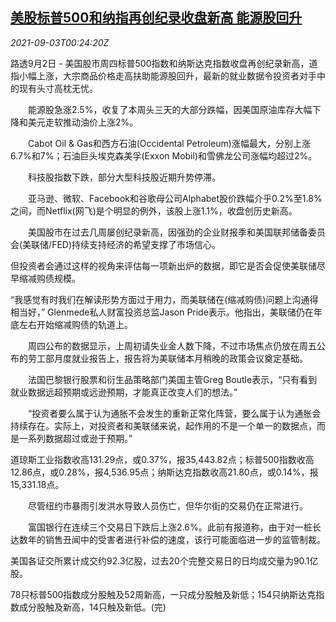 <!--1630629062000-->
[美股标普500和纳指再创纪录收盘新高 能源股回升](https://cn.reuters.com/article/usa-stocks-0902-thur-idCNKBS2FZ00Q)
------

<div><i>2021-09-03T00:24:20Z</i></div><p>路透9月2日 - 美国股市周四标普500指数和纳斯达克指数收盘再创纪录新高，道指小幅上涨，大宗商品价格走高扶助能源股回升，最新的就业数据令投资者对手中的现有头寸高枕无忧。</p><p>　　能源股急涨2.5%，收复了本周头三天的大部分跌幅，因美国原油库存大幅下降和美元走软推动油价上涨2%。</p><p>　　Cabot Oil &amp; Gas和西方石油(Occidental Petroleum)涨幅最大，分别上涨6.7%和7%；石油巨头埃克森美孚(Exxon Mobil)和雪佛龙公司涨幅均超过2%。</p><p>　　科技股指数下跌，部分大型科技股近期升势停滞。</p><p>　　亚马逊、微软、Facebook和谷歌母公司Alphabet股价跌幅介乎0.2%至1.8%之间，而Netflix(网飞)是个明显的例外，该股上涨1.1%，收盘创历史新高。</p><p>　　美国股市在过去几周屡创纪录新高，因强劲的企业财报季和美国联邦储备委员会(美联储/FED)持续支持经济的希望支撑了市场信心。</p><p>但投资者会通过这样的视角来评估每一项新出炉的数据，即它是否会促使美联储尽早缩减购债规模。</p><p>“我感觉有时我们在解读形势方面过于用力，而美联储在(缩减购债)问题上沟通得相当好，” Glenmede私人财富投资总监Jason Pride表示。他指出，美联储仍在年底左右开始缩减购债的轨道上。</p><p>　　周四公布的数据显示，上周初请失业金人数下降，不过市场焦点仍放在周五公布的劳工部月度就业报告上，报告将为美联储本月稍晚的政策会议奠定基础。</p><p>　　法国巴黎银行股票和衍生品策略部门美国主管Greg Boutle表示，“只有看到就业数据远超预期或远逊预期，才能真正改变人们的想法。”</p><p>　　“投资者要么属于认为通胀不会发生的重新正常化阵营，要么属于认为通胀会持续存在。实际上，对投资者和美联储来说，起作用的不是一个单一的数据点，而是一系列数据超过或逊于预期。”</p><p>道琼斯工业指数收高131.29点，或0.37%，报35,443.82点；标普500指数收高12.86点，或0.28%，报4,536.95点；纳斯达克指数收高21.80点，或0.14%，报15,331.18点。</p><p>　　尽管纽约市暴雨引发洪水导致人员伤亡，但华尔街的交易仍在正常进行。</p><p>　　富国银行在连续三个交易日下跌后上涨2.6%。此前有报道称，由于对一桩长达数年的销售丑闻中的受害者进行补偿的速度，该行可能面临进一步的监管制裁。</p><p>美国各证交所累计成交约92.3亿股，过去20个完整交易日的日均成交量为90.1亿股。</p><p>78只标普500指数成分股触及52周新高，一只成分股触及新低；154只纳斯达克指数成分股触及新高，14只触及新低。(完)</p>
